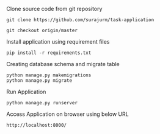 Clone source code from git repository

	git clone https://github.com/surajurm/task-application

	git checkout origin/master

Install application using requirement files
 
	pip install -r requirements.txt
	
Creating database schema and migrate table
 	
	python manage.py makemigrations
	python manage.py migrate

Run Application
  
	python manage.py runserver
 
Access Application on browser using below URL

	http://localhost:8000/
